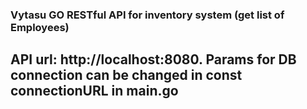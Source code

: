 ### Vytasu GO RESTful API for inventory system (get list of Employees)
## API url: http://localhost:8080. Params for DB connection can be changed in const connectionURL in main.go
